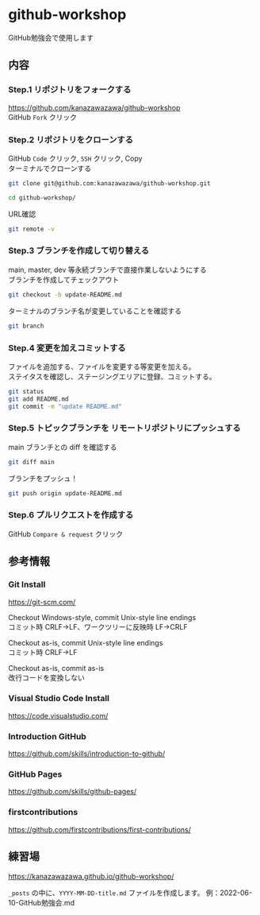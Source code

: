 # github-workshop
GitHub勉強会で使用します

## 内容
### Step.1 リポジトリをフォークする
https://github.com/kanazawazawa/github-workshop  
GitHub `Fork` クリック

### Step.2 リポジトリをクローンする
GitHub `Code` クリック, `SSH` クリック, Copy  
ターミナルでクローンする
```bash
git clone git@github.com:kanazawazawa/github-workshop.git
```
```bash
cd github-workshop/
```
URL確認
```bash
git remote -v
```

### Step.3 ブランチを作成して切り替える
main, master, dev 等永続ブランチで直接作業しないようにする  
ブランチを作成してチェックアウト  
```bash
git checkout -b update-README.md
```
ターミナルのブランチ名が変更していることを確認する
```bash
git branch
```

### Step.4 変更を加えコミットする
ファイルを追加する、ファイルを変更する等変更を加える。  
ステイタスを確認し、ステージングエリアに登録、コミットする。
```bash
git status
git add README.md
git commit -m "update README.md"
```

### Step.5 トピックブランチを リモートリポジトリにプッシュする
main ブランチとの diff を確認する
```bash
git diff main
```
ブランチをプッシュ！
```bash
git push origin update-README.md
```

### Step.6 プルリクエストを作成する
GitHub `Compare & request` クリック

## 参考情報

### Git Install 
https://git-scm.com/

Checkout Windows-style, commit Unix-style line endings  
コミット時 CRLF→LF、ワークツリーに反映時 LF→CRLF  

Checkout as-is, commit Unix-style line endings  
コミット時 CRLF→LF  

Checkout as-is, commit as-is  
改行コードを変換しない  

### Visual Studio Code Install
https://code.visualstudio.com/

### Introduction GitHub 
https://github.com/skills/introduction-to-github/

### GitHub Pages
https://github.com/skills/github-pages/

### firstcontributions
https://github.com/firstcontributions/first-contributions/

## 練習場
https://kanazawazawa.github.io/github-workshop/

`_posts` の中に、`YYYY-MM-DD-title.md` ファイルを作成します。
例：2022-06-10-GitHub勉強会.md
